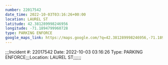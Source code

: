 ```yaml
---
number: 22017542
date_time: 2022-10-03T03:16:26+00:00
location: LAUREL ST
latitude: 42.381289998246956
longitude: -71.1894799960728
type: PARKING ENFORCE
google_maps_link: https://maps.google.com/?q=42.381289998246956,-71.1894799960728
---
```


;;;Incident #: 22017542   Date: 2022-10-03 03:16:26    Type: PARKING ENFORCE;;;Location: LAUREL ST;;;;;;
